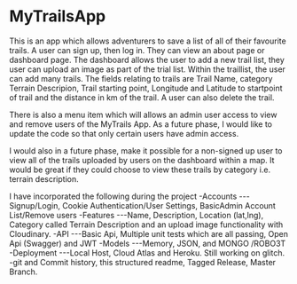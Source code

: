 # MyTrailsApp

This is an app which allows adventurers to save a list of all of their favourite trails. A user can sign up, then log in. They can view an about page or dashboard page. 
The dashboard allows the user to add a new trail list, they user can upload an image as part of the trial list. Within the traillist, the user can add many trails. 
The fields relating to trails are Trail Name, category Terrain Descripion, Trail starting point, Longitude and Latitude to startpoint of trail and the distance in km of the trail.
A user can also delete the trail.  

There is also a menu item which will allows an admin user access to view and remove users of the MyTrails App. As a future phase, I would like to update the code so that only
certain users have admin access.

I would also in a future phase, make it possible for a non-signed up user to view all of the trails uploaded by users on the dashboard within a map. It would be great if they could
choose to view these trails by category i.e. terrain description.


I have incorporated the following during the project
-Accounts
--- Signup/Login, Cookie Authentication/User Settings, BasicAdmin Account List/Remove users
-Features
---Name, Description, Location (lat,lng), Category called Terrain Description and an upload image functionality with Cloudinary.
-API
---Basic Api, Multiple unit tests which are all passing, Open Api (Swagger) and JWT
-Models
---Memory, JSON, and MONGO /ROBO3T
-Deployment
---Local Host, Cloud Atlas and Heroku. Still working on glitch.
-git and Commit history, this structured readme, Tagged Release, Master Branch.



